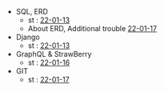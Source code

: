 - SQL, ERD 
    - st : [22-01-13](2022/01/22-01-13%20TIL.md)
    - About ERD, Additional trouble [22-01-17](2022/01/22-01-17%20TIL.md)
- Django 
    - st : [22-01-13](2022/01/22-01-13%20TIL.md)
- GraphQL & StrawBerry
    - st : [22-01-16](2022/01/22-01-17%20TIL.md)
- GIT
    - st : [22-01-17](2022/01/22-01-17%20TIL.md)